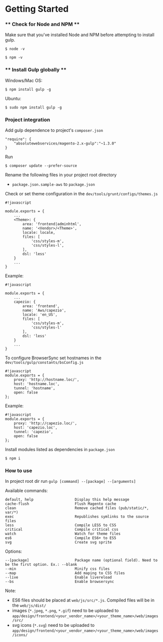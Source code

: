 # **Getting Started** #

### ** Check for Node and NPM ** ###

Make sure that you've installed Node and NPM before attempting to install gulp.
```
$ node -v
```
```
$ npm -v
```
### ** Install Gulp globally ** ###

Windows/Mac OS:
```
$ npm install gulp -g
```
Ubuntu:
```
$ sudo npm install gulp -g
```

### **Project integration** ###

Add gulp dependence to project's `composer.json`

```
"require": {
    "absolutewebservices/magento-2.x-gulp":"~1.3.0"
}
```

Run

```
$ composer update --prefer-source
```

Rename the following files in your project root directory

* `package.json.sample-aws` to `package.json`

Check or set theme configuration in the `dev/tools/grunt/configs/themes.js`

```
#!javascript

module.exports = {
    ...
    <Theme>: {
        area: 'frontend|adminhtml',
        name: '<Vendor>/<Theme>',
        locale: locale,
        files: [
            'css/styles-m',
            'css/styles-l',
        ],
        dsl: 'less'
    }
    ...
}
```

Example:

```
#!javascript

module.exports = {
    ...
    capezio: {
        area: 'frontend',
        name: 'Aws/capezio',
        locale: 'en_US',
        files: [
            'css/styles-m',
            'css/styles-l'
        ],
        dsl: 'less'
    }
    ...
}
```

To configure BrowserSync set hostnames in the `dev/tools/gulp/constants/bsConfig.js`

```
#!javascript
module.exports = {
    proxy: 'http://hostname.loc/',
    host: 'hostname.loc',
    tunnel: 'hostname',
    open: false
};
```

Example:

```
#!javascript
module.exports = {
    proxy: 'http://capezio.loc/',
    host: 'capezio.loc',
    tunnel: 'capezio',
    open: false
};
```

Install modules listed as dependencies in `package.json`

```
$ npm i
```

### **How to use** ###

In project root dir run `gulp [command] --[package] --[arguments]`

Available commands:

```
default, help                   Display this help message
cache-flush                     Flush Magento cache
clean                           Remove cached files (pub/static/*, var/*)
exec                            Republishes symlinks to the source files
less                            Compile LESS to CSS
critical                        Compile critical css
watch                           Watch for theme files
es6                             Compile ES6+ to ES5
svg                             Create svg sprite
```

Options:

```
--[package]                     Package name (optional field). Need to be the first option. Ex.: --blank
--min                           Minify css files
--map                           Add maping to CSS files
--live                          Enable livereload
--bs                            Enable browsersync
```

Note:

* ES6 files should be placed at `web/js/src/*.js`. Compiled files will be in the `web/js/dist/`
* images (`*.jpeg`, `*.png`, `*.gif`) need to be uploaded to `app/design/frontend/<your_vendor_name>/<your_theme_name>/web/images/src/`
* svg icons (`*.svg`) need to be uploaded to `app/design/frontend/<your_vendor_name>/<your_theme_name>/web/images/icons/`
